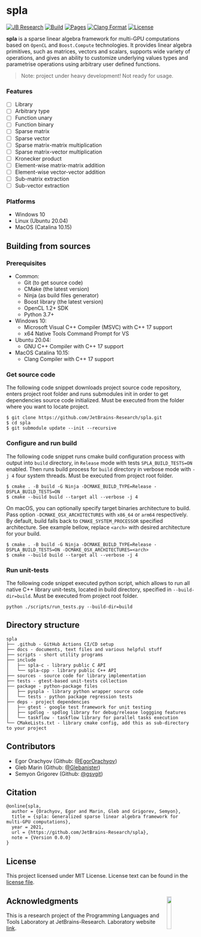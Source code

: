 # spla

[![JB Research](https://jb.gg/badges/research-flat-square.svg)](https://research.jetbrains.org/)
[![Build](https://github.com/JetBrains-Research/spla/actions/workflows/build.yml/badge.svg?branch=main)](https://github.com/JetBrains-Research/spla/actions/workflows/build.yml)
[![Pages](https://github.com/JetBrains-Research/spla/actions/workflows/docs.yml/badge.svg?branch=main)](https://jetbrains-research.github.io/spla/)
[![Clang Format](https://github.com/JetBrains-Research/spla/actions/workflows/clang-format.yml/badge.svg?branch=main)](https://github.com/JetBrains-Research/spla/actions/workflows/clang-format.yml)
[![License](https://img.shields.io/badge/license-MIT-blue)](https://github.com/JetBrains-Research/spla/blob/master/LICENSE.md)

**spla** is a sparse linear algebra framework for multi-GPU computations based on `OpenCL`
and `Boost.Compute` technologies. It provides linear algebra primitives, such as matrices,
vectors and scalars, supports wide variety of operations, and gives an ability to customize
underlying values types and parametrise operations using arbitrary user defined functions.

> Note: project under heavy development! Not ready for usage.

### Features

- [ ] Library
- [ ] Arbitrary type
- [ ] Function unary
- [ ] Function binary
- [ ] Sparse matrix
- [ ] Sparse vector
- [ ] Sparse matrix-matrix multiplication
- [ ] Sparse matrix-vector multiplication
- [ ] Kronecker product
- [ ] Element-wise matrix-matrix addition
- [ ] Element-wise vector-vector addition
- [ ] Sub-matrix extraction
- [ ] Sub-vector extraction

### Platforms

- Windows 10
- Linux (Ubuntu 20.04)
- MacOS (Catalina 10.15)

## Building from sources

### Prerequisites

- Common:
    - Git (to get source code)
    - CMake (the latest version)
    - Ninja (as build files generator)
    - Boost library (the latest version)
    - OpenCL 1.2+ SDK
    - Python 3.7+
- Windows 10:
    - Microsoft Visual C++ Compiler (MSVC) with C++ 17 support
    - x64 Native Tools Command Prompt for VS
- Ubuntu 20.04:
    - GNU C++ Compiler with C++ 17 support
- MaсOS Catalina 10.15:
    - Clang Compiler with C++ 17 support

### Get source code

The following code snippet downloads project source code repository, enters project root folder
and runs submodules init in order to get dependencies source code initialized.
Must be executed from the folder where you want to locate project.

```shell
$ git clone https://github.com/JetBrains-Research/spla.git
$ cd spla
$ git submodule update --init --recursive
```

### Configure and run build

The following code snippet runs cmake build configuration process
with output into `build` directory, in `Release` mode with tests `SPLA_BUILD_TESTS=ON` enabled.
Then runs build process for `build` directory in verbose mode with `-j 4` four system threads.
Must be executed from project root folder.

```shell
$ cmake . -B build -G Ninja -DCMAKE_BUILD_TYPE=Release -DSPLA_BUILD_TESTS=ON
$ cmake --build build --target all --verbose -j 4
```

On macOS, you can optionally specify target binaries architecture to build.
Pass option `-DCMAKE_OSX_ARCHITECTURES` with `x86_64` or `arm64` respectively.
By default, build falls back to `CMAKE_SYSTEM_PROCESSOR` specified architecture. 
See example bellow, replace `<arch>` with desired architecture for your build.

```shell
$ cmake . -B build -G Ninja -DCMAKE_BUILD_TYPE=Release -DSPLA_BUILD_TESTS=ON -DCMAKE_OSX_ARCHITECTURES=<arch>
$ cmake --build build --target all --verbose -j 4
```

### Run unit-tests

The following code snippet executed python script, which allows to
run all native C++ library unit-tests, located in build directory,
specified in `--build-dir=build`. Must be executed from project root folder.

```shell
python ./scripts/run_tests.py --build-dir=build
```

## Directory structure

```
spla
├── .github - GitHub Actions CI/CD setup 
├── docs - documents, text files and various helpful stuff
├── scripts - short utility programs 
├── include 
│   ├── spla-c - library public C API
│   └── spla-cpp - library public C++ API
├── sources - source code for library implementation
├── tests - gtest-based unit-tests collection
├── package - python-package files
│   ├── pyspla - library python wrapper source code
│   └── tests - python package regression tests   
├── deps - project dependencies
│   ├── gtest - google test framework for unit testing
│   ├── spdlog - spdlog library for debug/release loggging features
│   └── taskflow - taskflow library for parallel tasks execution
└── CMakeLists.txt - library cmake config, add this as sub-directory to your project
```

## Contributors

- Egor Orachyov (Github: [@EgorOrachyov](https://github.com/EgorOrachyov))
- Gleb Marin (Github: [@Glebanister](https://github.com/Glebanister))
- Semyon Grigorev (Github: [@gsvgit](https://github.com/gsvgit))

## Citation

```ignorelang
@online{spla,
  author = {Orachyov, Egor and Marin, Gleb and Grigorev, Semyon},
  title = {spla: Generalized sparse linear algebra framework for multi-GPU computations},
  year = 2021,
  url = {https://github.com/JetBrains-Research/spla},
  note = {Version 0.0.0}
}
```

## License

This project licensed under MIT License. License text can be found in the
[license file](https://github.com/JetBrains-Research/spla/blob/master/LICENSE.md).

## Acknowledgments <img align="right" width="15%" src="https://github.com/JetBrains-Research/spla/raw/main/docs/logos/jetbrains-logo.png?raw=true&sanitize=true">

This is a research project of the Programming Languages and Tools Laboratory
at JetBrains-Research. Laboratory website [link](https://research.jetbrains.org/groups/plt_lab/).
